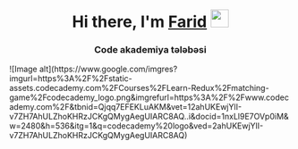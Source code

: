 <h1 align="center">Hi there, I'm <a href="https://daniilshat.ru/" target="_blank">Farid</a> 
<img src="https://github.com/blackcater/blackcater/raw/main/images/Hi.gif" height="32"/></h1>
<h3 align="center">Code akademiya tələbəsi</h3>
![Image alt](https://www.google.com/imgres?imgurl=https%3A%2F%2Fstatic-assets.codecademy.com%2FCourses%2FLearn-Redux%2Fmatching-game%2Fcodecademy_logo.png&imgrefurl=https%3A%2F%2Fwww.codecademy.com%2F&tbnid=Qjqq7EFEKLuAKM&vet=12ahUKEwjYlI-v7ZH7AhULZhoKHRzJCKgQMygAegUIARC8AQ..i&docid=1nxLl9E7OVp0iM&w=2480&h=536&itg=1&q=codecademy%20logo&ved=2ahUKEwjYlI-v7ZH7AhULZhoKHRzJCKgQMygAegUIARC8AQ)